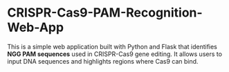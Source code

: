 # CRISPR-Cas9-PAM-Recognition-Web-App
This is a simple web application built with Python and Flask that identifies **NGG PAM sequences** used in CRISPR-Cas9 gene editing. It allows users to input DNA sequences and highlights regions where Cas9 can bind.
